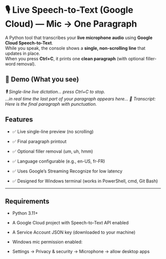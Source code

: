﻿# 🎙️ Live Speech-to-Text (Google Cloud) — Mic → One Paragraph

A Python tool that transcribes your **live microphone audio** using **Google Cloud Speech-to-Text**.  
While you speak, the console shows a **single, non-scrolling line** that updates in place.  
When you press **Ctrl+C**, it prints one **clean paragraph** (with optional filler-word removal).



## 📸 Demo (What you see)
*🎙️  Single-line live dictation… press Ctrl+C to stop.* <br>
*…in real time the last part of your paragraph appears here…*
*📝 Transcript:*
*Here is the final paragraph with punctuation.*



## Features

- ✅ Live single-line preview (no scrolling)

- ✅ Final paragraph printout

- ✅ Optional filler removal (um, uh, hmm)

- ✅ Language configurable (e.g., en-US, fr-FR)

- ✅ Uses Google’s Streaming Recognize for low latency

- ✅ Designed for Windows terminal (works in PowerShell, cmd, Git Bash)

---

## Requirements

- Python 3.11+

- A Google Cloud project with Speech-to-Text API enabled

- A Service Account JSON key (downloaded to your machine)

- Windows mic permission enabled:

- Settings → Privacy & security → Microphone → allow desktop apps









